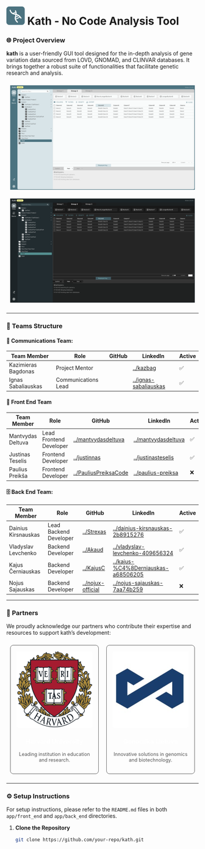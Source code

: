 # ![🔬](docs/assets/kath_logo.svg) Kath - No Code Analysis Tool 

### 🌐 Project Overview

**kath** is a user-friendly GUI tool designed for the in-depth analysis of gene variation data sourced from LOVD, GNOMAD, and CLINVAR databases. It brings together a robust suite of functionalities that facilitate genetic research and analysis.

<div style="display: flex; justify-content: center; flex-wrap: wrap;">

  <div style="margin: 10px;">
    <img src="docs/assets/kath_screenshot_light.png" alt="Kath Screenshot Light" style="width: 500px; height: auto;">
  </div>

  <div style="margin: 10px;">
    <img src="docs/assets/kath_screenshot_dark.png" alt="Kath Screenshot Dark" style="width: 500px; height: auto;">
  </div>

</div>

---

### 👥 Teams Structure

#### 📣 Communications Team:

| **Team Member** | **Role** | **GitHub** | **LinkedIn** | **Active** |
|-|-|-|-|-|
| Kazimieras Bagdonas | Project Mentor |  | [../kazbag](https://www.linkedin.com/in/kazbag/) | ✅ |
| Ignas Sabaliauskas | Communications Lead |  | [../ignas-sabaliauskas](https://www.linkedin.com/in/ignas-sabaliauskas/) | ✅ |

#### 🧩 Front End Team

| **Team Member** | **Role** | **GitHub** | **LinkedIn** | **Active** |
|-|-|-|-|-|
| Mantvydas Deltuva | Lead Frontend Developer | [../mantvydasdeltuva](https://github.com/mantvydasdeltuva/) | [../mantvydasdeltuva](https://www.linkedin.com/in/mantvydasdeltuva/) | ✅ |
| Justinas Teselis | Frontend Developer | [../justinnas](https://github.com/justinnas/) | [../justinasteselis](https://www.linkedin.com/in/justinasteselis/) | ✅ |
| Paulius Preikša | Frontend Developer | [../PauliusPreiksaCode](https://github.com/PauliusPreiksaCode) | [../paulius-preiksa](https://www.linkedin.com/in/paulius-preiksa/) | ❌ |

#### 🗄️ Back End Team:

| **Team Member** | **Role** | **GitHub** | **LinkedIn** | **Active** |
|-|-|-|-|-|
| Dainius Kirsnauskas | Lead Backend Developer | [../Strexas](https://github.com/Strexas) | [../dainius-kirsnauskas-2b8915276](https://www.linkedin.com/in/dainius-kirsnauskas-2b8915276/) | ✅ |
| Vladyslav Levchenko | Backend Developer | [../Akaud](https://github.com/Akaud) | [../vladyslav-levchenko-409656324](https://www.linkedin.com/in/vladyslav-levchenko-409656324/) | ✅ |
| Kajus Černiauskas | Backend Developer | [../KajusC](https://github.com/KajusC) | [../kajus-%C4%8Derniauskas-a68506205](https://www.linkedin.com/in/kajus-%C4%8Derniauskas-a68506205/) | ✅ |
| Nojus Sajauskas | Backend Developer | [../nojux-official](https://github.com/nojux-official) | [../nojus-sajauskas-7aa74b259](https://www.linkedin.com/in/nojus-sajauskas-7aa74b259/) | ❌ |

---

### 🤝 Partners

We proudly acknowledge our partners who contribute their expertise and resources to support kath’s development:

<div style="display: flex; justify-content: center; flex-wrap: nowrap;">

  <div style="border: 1px solid #555; border-radius: 8px; width: 300px; margin: 10px; padding: 15px; text-align: center;">
    <img src="docs/assets/harvard_logo_200.png" alt="Harvard University" style="width: 100%; height: auto; border-radius: 5px;">
    <h3><a href="https://www.harvard.edu" style="text-decoration: none; color: #fff;">Harvard University</a></h3>
    <p style="font-size: 0.9em; color: #555;">Leading institution in education and research.</p>
  </div>

  <div style="border: 1px solid #555; border-radius: 8px; width: 300px; margin: 10px; padding: 15px; text-align: center;">
    <img src="docs/assets/genomika_logo_200.jpg" alt="Genomika Lietuva" style="width: 100%; height: auto; border-radius: 5px;">
    <h3><a href="https://genomika.lt" style="text-decoration: none; color: #fff;">Genomika Lietuva</a></h3>
    <p style="font-size: 0.9em; color: #555;">Innovative solutions in genomics and biotechnology.</p>
  </div>

</div>

---

### ⚙️ Setup Instructions

For setup instructions, please refer to the `README.md` files in both `app/front_end` and `app/back_end` directories.

1. **Clone the Repository**

    ```bash
    git clone https://github.com/your-repo/kath.git
    ```